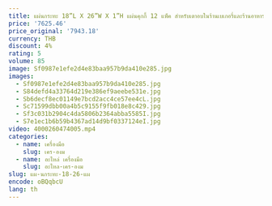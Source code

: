 ```yaml
---
title: แผ่นกระทะ 18”L X 26”W X 1”H แผ่นคุกกี้ 12 แพ็ค สําหรับเตาอบในร้านเบเกอรี่และร้านอาหาร
price: '7625.46'
price_original: '7943.18'
currency: THB
discount: 4%
rating: 5
volume: 85
image: Sf0987e1efe2d4e83baa957b9da410e285.jpg
images:
  - Sf0987e1efe2d4e83baa957b9da410e285.jpg
  - S84defd4a33764d219e386ef9aeebe531e.jpg
  - Sb6decf8ec01149e7bcd2acc4ce57ee4cL.jpg
  - Sc71599dbb00a4b5c9155f9fb018e8c429.jpg
  - Sf3c031b2904c4da5806b2364abba5585I.jpg
  - S7e1ec1b6b59b4367ad14d9bf0337124eI.jpg
video: 4000260474005.mp4
categories:
  - name: เครื่องมือ
    slug: เคร-องม
  - name: อะไหล่ เครื่องมือ
    slug: อะไหล-เคร-องม
slug: แผ-นกระทะ-18-26-แผ
encode: oBQqbcU
lang: th
---
```

  